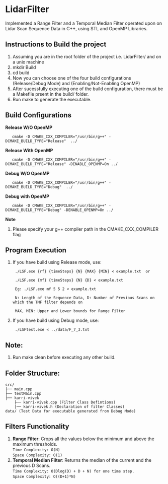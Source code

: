 # LidarFilter
Implemented a Range Filter and a Temporal Median Filter operated upon on Lidar Scan Sequence Data in C++, using STL and OpenMP Libraries.

## Instructions to Build the project
1) Assuming you are in the root folder of the project i.e. LidarFilter/ and on a unix machine
2) mkdir Build
3) cd build
4) Now you can choose one of the four build configurations (Release/Debug Mode) and (Enabling/Not-Enabling OpenMP)
5) After sucessfully executing one of the build configuration, there must be a Makefile prsent in the build/ folder.
6) Run make to generate the executable.

## Build Configurations
**Release W/O OpenMP** <br/>
      
       cmake -D CMAKE_CXX_COMPILER="/usr/bin/g++" -DCMAKE_BUILD_TYPE="Release"  ../            
**Release With OpenMP** <br/>
    
       cmake -D CMAKE_CXX_COMPILER="/usr/bin/g++" -DCMAKE_BUILD_TYPE="Release" -DENABLE_OPENMP=On ../ 
**Debug W/O OpenMP** <br/>
     
       cmake -D CMAKE_CXX_COMPILER="/usr/bin/g++" -DCMAKE_BUILD_TYPE="Debug"  ../
**Debug with OpenMP** <br/>

       cmake -D CMAKE_CXX_COMPILER="/usr/bin/g++" -DCMAKE_BUILD_TYPE="Debug" -DENABLE_OPENMP=On ../ 
 
 **Note** <br/>
1) Please specify your g++ compiler path in the CMAKE_CXX_COMPILER flag

## Program Execution
1) If you have build using Release mode, use:
        
        ./LSF.exe {rf} {timeSteps} {N} {MAX} {MIN} < example.txt  or
        
        ./LSF.exe {mf} {timeSteps} {N} {D} < example.txt
        
        Eg: ./LSF.exe mf 5 5 2 < example.txt
        
        N: Length of the Sequence Data, D: Number of Previous Scans on which the TMF filter depends on
        
        MAX, MIN: Upper and Lower bounds for Range Filter

2) If you have build using Debug mode, use:
        
        ./LSFtest.exe < ../data/F_7_3.txt

## Note:
1) Run make clean before executing any other build.


## Folder Structure:
```
src/
├── main.cpp
├── testMain.cpp
├── karri-vivek              
    ├── karri-vivek.cpp (Filter Class Defintions)        
    |── karri-vivek.h (Declaration of filter Classes)
data/ (Test Data for executable generated from Debug Mode)
```
## Filters Functionality 
1) **Range Filter**: Crops all the values below the minimum and above the maximum thresholds. <br/>
    ``` Time Complexity: O(N)  ``` <br/>
    ``` Space Complexity: O(1)  ```
2) **Temporal Median Filter**: Returns the median of the current and the previous D Scans. <br/>
    ``` Time Complexity: O(Dlog(D) + D + N) for one time step.  ```  <br/>
    ``` Space Complexity: O((D+1)*N)  ```
      
